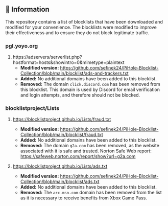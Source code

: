 ## 📝 Information
This repository contains a list of blocklists that have been downloaded and modified for your convenience.
The blocklists were modified to improve their effectiveness and to ensure they do not block legitimate traffic.

### pgl.yoyo.org
1. https://adservers/serverlist.php?hostformat=hosts&showintro=0&mimetype=plaintext
   - **Modified version:** https://github.com/sefinek24/PiHole-Blocklist-Collection/blob/main/blocklist/ads-and-trackers.txt
   - **Added:** No additional domains have been added to this blocklist.
   - **Removed:**
   The domain `click.discord.com` has been removed from this blocklist. This domain is used by Discord for email verification and login attempts, and therefore should not be blocked.

### blocklistproject/Lists
1. https://blocklistproject.github.io/Lists/fraud.txt
   - **Modified version:** https://github.com/sefinek24/PiHole-Blocklist-Collection/blob/main/blocklist/fraud.txt
   - **Added:** No additional domains have been added to this blocklist.
   - **Removed:**
   The domain `g2a.com` has been removed, as the website associated with it is safe and trusted. Norton Safe Web report: https://safeweb.norton.com/report/show?url=g2a.com

2. https://blocklistproject.github.io/Lists/ads.txt
   - **Modified version:** https://github.com/sefinek24/PiHole-Blocklist-Collection/blob/main/blocklist/ads.txt
   - **Added:** No additional domains have been added to this blocklist.
   - **Removed:**
   The `arc.msn.com` domain has been removed from the list as it is necessary to receive benefits from Xbox Game Pass.